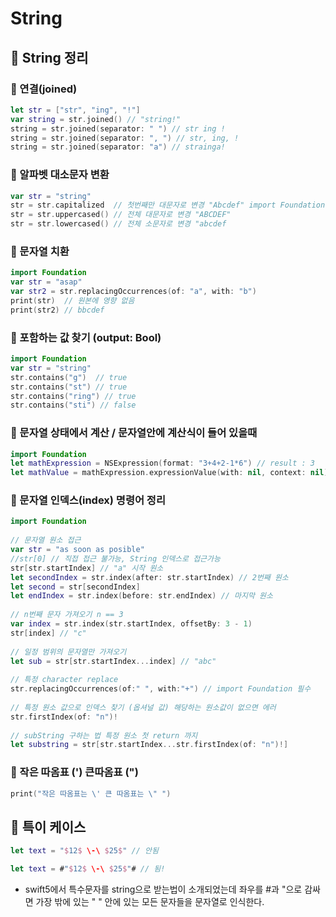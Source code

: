 # String

## 🍎 String 정리

### 📖 연결(joined)
```swift
let str = ["str", "ing", "!"]
var string = str.joined() // "string!"
string = str.joined(separator: " ") // str ing !
string = str.joined(separator: ", ") // str, ing, !
string = str.joined(separator: "a") // strainga!
```

### 📖 알파벳 대소문자 변환
```swift
var str = "string"
str = str.capitalized  // 첫번째만 대문자로 변경 "Abcdef" import Foundation 필수
str = str.uppercased() // 전체 대문자로 변경 "ABCDEF"
str = str.lowercased() // 전체 소문자로 변경 "abcdef
```

### 📖 문자열 치환
```swift
import Foundation
var str = "asap"
var str2 = str.replacingOccurrences(of: "a", with: "b")
print(str)  // 원본에 영향 없음
print(str2) // bbcdef
```

### 📖 포함하는 값 찾기 (output: Bool)
```swift
import Foundation
var str = "string"
str.contains("g")  // true
str.contains("st") // true
str.contains("ring") // true
str.contains("sti") // false
```

### 📖 문자열 상태에서 계산 / 문자열안에 계산식이 들어 있을때
```swift
import Foundation
let mathExpression = NSExpression(format: "3+4+2-1*6") // result : 3
let mathValue = mathExpression.expressionValue(with: nil, context: nil) as! Int
```

### 📖 문자열 인덱스(index) 명령어 정리
```swift
import Foundation
 
// 문자열 원소 접근
var str = "as soon as posible"
//str[0] // 직접 접근 불가능, String 인덱스로 접근가능
str[str.startIndex] // "a" 시작 원소
let secondIndex = str.index(after: str.startIndex) // 2번째 원소
let second = str[secondIndex]
let endIndex = str.index(before: str.endIndex) // 마지막 원소
 
// n번째 문자 가져오기 n == 3
var index = str.index(str.startIndex, offsetBy: 3 - 1)
str[index] // "c"
 
// 일정 범위의 문자열만 가져오기
let sub = str[str.startIndex...index] // "abc"
 
// 특정 character replace
str.replacingOccurrences(of:" ", with:"+") // import Foundation 필수
 
// 특정 원소 값으로 인덱스 찾기 (옵셔널 값) 해당하는 원소값이 없으면 에러
str.firstIndex(of: "n")!
 
// subString 구하는 법 특정 원소 첫 return 까지
let substring = str[str.startIndex...str.firstIndex(of: "n")!]
```

### 📖 작은 따옴표 (') 큰따옴표 (")
```swift
print("작은 따옴표는 \' 큰 따옴표는 \" ")
```

## 🍎 특이 케이스
```swift
let text = "$12$ \-\ $25$" // 안됨

let text = #"$12$ \-\ $25$"# // 됨!
```
- swift5에서 특수문자를 string으로 받는법이 소개되었는데 좌우를 #과 "으로 감싸면 가장 밖에 있는 " " 안에 있는 모든 문자들을 문자열로 인식한다.
